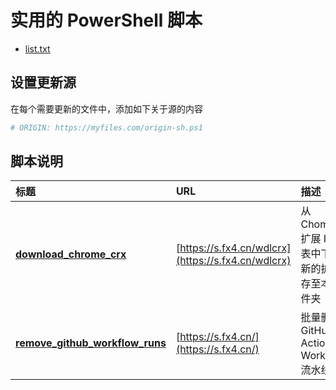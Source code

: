 # 实用的 PowerShell 脚本


- [list.txt](list.txt)

## 设置更新源

在每个需要更新的文件中，添加如下关于源的内容

```bash
# ORIGIN: https://myfiles.com/origin-sh.ps1
```

## 脚本说明

| **标题** | **URL** | **描述** |
|:---|:---|:---|
| [**download_chrome_crx**](./download_chrome_crx.ps1) | [https://s.fx4.cn/wdlcrx](https://s.fx4.cn/wdlcrx) | 从 Chomne 扩展 ID 列表中下载最新的扩展保存至本地文件夹 |
| [**remove_github_workflow_runs**](./remove_github_workflow_runs.ps1) | [https://s.fx4.cn/](https://s.fx4.cn/) | 批量删除 GitHub Action Workflows 流水线 |
